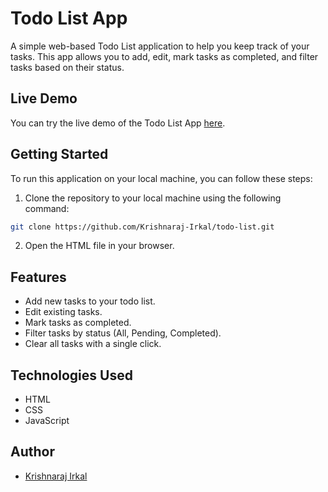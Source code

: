 # Todo List App


A simple web-based Todo List application to help you keep track of your tasks. This app allows you to add, edit, mark tasks as completed, and filter tasks based on their status. 

## Live Demo

You can try the live demo of the Todo List App [here](https://krishnaraj-irkal.github.io/todo-list/).

## Getting Started

To run this application on your local machine, you can follow these steps:

1. Clone the repository to your local machine using the following command:

```bash 
git clone https://github.com/Krishnaraj-Irkal/todo-list.git
```

2. Open the HTML file in your browser.

## Features

- Add new tasks to your todo list.
- Edit existing tasks.
- Mark tasks as completed.
- Filter tasks by status (All, Pending, Completed).
- Clear all tasks with a single click.

## Technologies Used

- HTML
- CSS
- JavaScript

## Author

- [Krishnaraj Irkal](https://www.linkedin.com/in/krishnaraj-irkal/)
